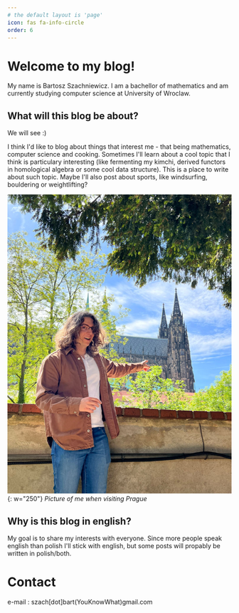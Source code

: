 ```yaml
---
# the default layout is 'page'
icon: fas fa-info-circle
order: 6
---
```


# Welcome to my blog!

My name is Bartosz Szachniewicz. I am a bachellor of mathematics and am currently studying computer science at University of Wroclaw. 

## What will this blog be about?

We will see :)

I think I'd like to blog about things that interest me - that being mathematics, computer science and cooking. Sometimes I'll learn about a cool topic that I think is particulary interesting (like fermenting my kimchi, derived functors in homological algebra or some cool data structure). This is a place to write about such topic. Maybe I'll also post about sports, like windsurfing, bouldering or weightlifting?

![Me_in_Prague](/pictures/Me_in_Prague.jpeg){: w="250"}
_Picture of me when visiting Prague_

## Why is this blog in english?

My goal is to share my interests with everyone. Since more people speak english than polish I'll stick with english, but some posts will propably be written in polish/both.

# Contact 

e-mail : szach[dot]bart(YouKnowWhat)gmail.com
